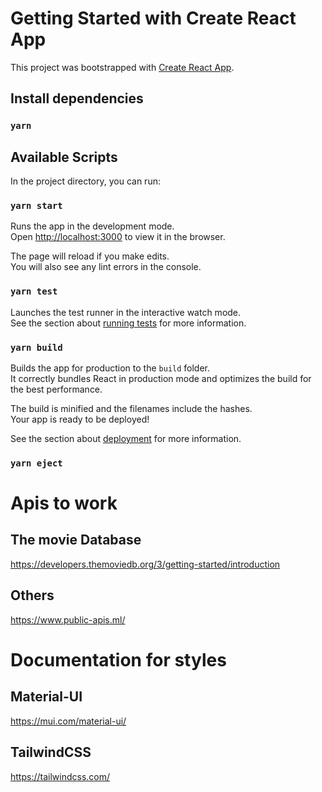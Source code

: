 # Getting Started with Create React App

This project was bootstrapped with [Create React App](https://github.com/facebook/create-react-app).

## Install dependencies 

### `yarn`

## Available Scripts

In the project directory, you can run:

### `yarn start`

Runs the app in the development mode.\
Open [http://localhost:3000](http://localhost:3000) to view it in the browser.

The page will reload if you make edits.\
You will also see any lint errors in the console.

### `yarn test`

Launches the test runner in the interactive watch mode.\
See the section about [running tests](https://facebook.github.io/create-react-app/docs/running-tests) for more information.

### `yarn build`

Builds the app for production to the `build` folder.\
It correctly bundles React in production mode and optimizes the build for the best performance.

The build is minified and the filenames include the hashes.\
Your app is ready to be deployed!

See the section about [deployment](https://facebook.github.io/create-react-app/docs/deployment) for more information.

### `yarn eject`

#
# Apis to work

## The movie Database
https://developers.themoviedb.org/3/getting-started/introduction

## Others 
https://www.public-apis.ml/

#
# Documentation for styles
## Material-UI
https://mui.com/material-ui/

## TailwindCSS
https://tailwindcss.com/